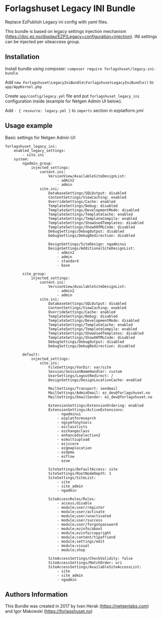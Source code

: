 Forlagshuset Legacy INI Bundle
==================

Replace EzPublish Legacy ini config with yaml files.

This bundle is based on legacy settings injection mechanism (https://doc.ez.no/display/EZP/Legacy+configuration+injection).
INI settings can be injected per siteaccess group.


Installation
------------------

Install bundle using composer: `composer require forlagshuset/legacy-ini-bundle`

Add `new Forlagshuset\LegacyIniBundle\ForlagshusetLegacyIniBundle()` to `app/AppKernel.php`

Create `app/config/legacy.yml` file and put `forlagshuset_legacy_ini` configuration inside (example for Netgen Admin UI below).

Add `- { resource: legacy.yml }` to `imports` section in ezplatform.yml


Usage example
------------------

Basic settings for Netgen Admin UI:

```
forlagshuset_legacy_ini:
    enabled_legacy_settings:
        - site.ini
    system:
        ngadmin_group:
            injected_settings:
                content.ini:
                    VersionView/AvailableSiteDesignList:
                        - admin2
                        - admin
                site.ini:
                    DatabaseSettings/SQLOutput: disabled
                    ContentSettings/ViewCaching: enabled
                    OverrideSettings/Cache: enabled
                    TemplateSettings/Debug: disabled
                    TemplateSettings/DevelopmentMode: disabled
                    TemplateSettings/TemplateCache: enabled
                    TemplateSettings/TemplateCompile: enabled
                    TemplateSettings/ShowUsedTemplates: disabled
                    TemplateSettings/ShowXHTMLCode: disabled
                    DebugSettings/DebugOutput: disabled
                    DebugSettings/DebugRedirection: disabled

                    DesignSettings/SiteDesign: ngadminui
                    DesignSettings/AdditionalSiteDesignList:
                        - admin2
                        - admin
                        - standard
                        - base

        site_group:
            injected_settings:
                content.ini:
                    VersionView/AvailableSiteDesignList:
                        - admin2
                        - admin
                site.ini:
                    DatabaseSettings/SQLOutput: disabled
                    ContentSettings/ViewCaching: enabled
                    OverrideSettings/Cache: enabled
                    TemplateSettings/Debug: disabled
                    TemplateSettings/DevelopmentMode: disabled
                    TemplateSettings/TemplateCache: enabled
                    TemplateSettings/TemplateCompile: enabled
                    TemplateSettings/ShowUsedTemplates: disabled
                    TemplateSettings/ShowXHTMLCode: disabled
                    DebugSettings/DebugOutput: disabled
                    DebugSettings/DebugRedirection: disabled

        default:
            injected_settings:
                site.ini:
                    FileSettings/VarDir: var/site
                    Session/SessionNameHandler: custom
                    UserSettings/LogoutRedirect: /
                    DesignSettings/DesignLocationCache: enabled

                    MailSettings/Transport: sendmail
                    MailSettings/AdminEmail: ez_dev@forlagshuset.no
                    MailSettings/EmailSender: ez_dev@forlagshuset.no

                    ExtensionSettings/ExtensionOrdering: enabled
                    ExtensionSettings/ActiveExtensions:
                        - ngadminui
                        - ezplatformsearch
                        - ngsymfonytools
                        - ezclasslists
                        - ezchangeclass
                        - enhancedselection2
                        - ezmultiupload
                        - ezjscore
                        - ezgmaplocation
                        - ezdemo
                        - ezflow
                        - ezoe

                    SiteSettings/DefaultAccess: site
                    SiteSettings/RootNodeDepth: 1
                    SiteSettings/SiteList:
                        - site
                        - site_admin
                        - ngadmin

                    SiteAccessRules/Rules:
                        - access;disable
                        - module;user/register
                        - module;user/activate
                        - module;user/unactivated
                        - module;user/success
                        - module;user/forgotpassword
                        - module;ezinfo/about
                        - module;ezinfo/copyright
                        - module;content/tipafriend
                        - module;settings/edit
                        - module;visual
                        - module;shop

                    SiteAccessSettings/CheckValidity: false
                    SiteAccessSettings/MatchOrder: uri
                    SiteAccessSettings/AvailableSiteAccessList:
                        - site
                        - site_admin
                        - ngadmin
```


Authors Information
------------------

This Bundle was created in 2017 by Ivan Herak (https://netgenlabs.com) and Igor Makowski (https://forlagshuset.no)
